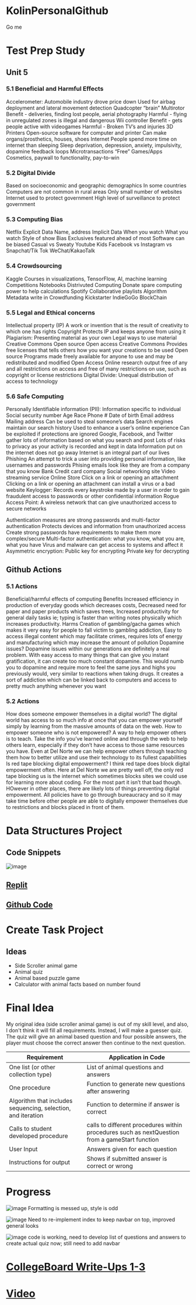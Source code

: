 # KolinPersonalGithub
Go me

# Test Prep Study

## Unit 5
### 5.1 Beneficial and Harmful Effects
Accelerometer:
Automobile industry drove price down
Used for airbag deployment and lateral movement detection
Quadcopter “brain”
Multirotor
Benefit - deliveries, finding lost people, aerial photography
Harmful - flying in unregulated zones is illegal and dangerous
Wii controller
Benefit - gets people active with videogames
Harmful - Broken TV’s and injuries
3D Printers
Open-source software for computer and printer
Can make organs/prosthetics, houses, shoes
Internet
People spend more time on internet than sleeping
Sleep deprivation, depression, anxiety, impulsivity, dopamine feedback loops
Microtransactions
“Free” Games/Apps
Cosmetics, paywall to functionality, pay-to-win

### 5.2 Digital Divide
Based on socioeconomic and geographic demographics
In some countries
Computers are not common in rural areas
Only small number of websites
Internet used to protect government
High level of surveillance to protect government

### 5.3 Computing Bias
Netflix
Explicit Data 
Name, address
Implicit Data
When you watch
What you watch
Style of show
Bias 
Exclusives featured ahead of most
Software can be biased
Casual vs Sweaty
Youtube Kids
Facebook vs Instagram vs Snapchat/Tik Tok
WeChat/KakaoTalk


### 5.4 Crowdsourcing
Kaggle
Courses in visualizations, TensorFlow, AI, machine learning
Competitions
Notebooks
Distrivuted Computing
Donate spare computing power to help calculations
Spotify
Collaborative playlists
Algorithm
Metadata write in
Crowdfunding
Kickstarter
IndieGoGo
BlockChain

### 5.5 Legal and Ethical concerns
Intellectual property (IP)
A work or invention that is the result of creativity to which one has rights
Copyright
Protects IP and keeps anyone from using it
Plagiarism: Presenting material as your own
Legal ways to use material
Creative Commons
Open source
Open access
Creative Commons
Provides free licenses that tells others how you want your creations to be used
Open source
Programs made freely available for anyone to use and may be redistributed and modified
Open Access
Online research output free of any and all restrictions on access and free of many restrictions on use, such as copyright or license restrictions
Digital Divide:
Unequal distribution of access to technology

### 5.6 Safe Computing
Personally Identifiable information (PII): Information specific to individual
Social security number
Age
Race
Phone #
Date of birth
Email address
Mailing address
Can be used to steal someone’s data
Search engines maintain our search history 
Used to enhance a user’s online experience
Can be exploited if protections are ignored
Google, Facebook, and Twitter gather lots of information based on what you search and post
Lots of risks to privacy as your activity is recorded and kept in data
Information put on the internet does not go away
Internet is an integral part of our lives
Phishing
An attempt to trick a user into providing personal information, like usernames and passwords
Phising emails look like they are from a company that you know
Bank
Credit card company
Social networking site
Video streaming service
Online Store
Click on a link or opening an attachment
Clicking on a link or opening an attachment can install a virus or a bad website
Keylogger:
Records every keystroke made by a user in order to gain fraudulent access to passwords or other confidential information
Rogue Access Point:
A wireless network that can give unauthorized access to secure networks



Authentication measures are strong passwords and multi-factor authentication
Protects devices and information from unauthorized access
Create strong passwords have requirements to make them more complex/secure
Multi-factor authentication: what you know, what you are, what you have
Virus and malware can get access to systems and affect it
Asymmetric encryption:
Public key for encrypting
Private key for decrypting


## Github Actions

### 5.1 Actions
Beneficial/harmful effects of computing
Benefits
Increased efficiency in production of everyday goods which decreases costs, Decreased need for paper and paper products which saves trees, Increased productivity for general daily tasks ie; typing is faster than writing notes physically which increases productivity.
	Harms
Creation of gambling/gacha games which makes it very easy for people to fall victim to gambling addiction, Easy to access illegal content which may facilitate crimes, requires lots of energy and manufacturing which may increase the amount of pollution
Dopamine issues?
Dopamine issues within our generations are definitely a real problem. With easy access to many things that can give you instant gratification, it can create too much constant dopamine. This would numb you to dopamine and require more to feel the same joys and highs you previously would, very similar to reactions when taking drugs. It creates a sort of addiction which can be linked back to computers and access to pretty much anything whenever you want

### 5.2 Actions
How does someone empower themselves in a digital world?
The digital world has access to so much info at once that you can empower yourself simply by learning from the massive amounts of data on the web. 
How to empower someone who is not empowered?
A way to help empower others is to teach. Take the info you’ve learned online and through the web to help others learn, especially if they don’t have access to those same resources you have. Even at Del Norte we can help empower others through teaching them how to better utilize and use their technology to its fullest capabilities
Is red tape blocking digital empowerment?
I think red tape does block digital empowerment often. Here at Del Norte we are pretty well off, the only red tape blocking us is the internet which sometimes blocks sites we could use for learning more about coding. For the most part it isn’t that bad though. HOwever in other places, there are likely lots of things preventing digital empowerment. All policies have to go through bureaucracy and so it may take time before other people are able to digitally empower themselves due to restrictions and blocks placed in front of them.



# Data Structures Project

## Code Snippets

![image](https://user-images.githubusercontent.com/89219634/158096980-adc94063-90c9-4f99-b0b9-12fb4a48d045.png)

## [Replit](https://replit.com/@ColinHoward3/KolinPersonalGithub-2#main.py)

## [Github Code](https://github.com/KoolKidKai/Siuuuu/find/main)

# Create Task Project
## Ideas

* Side Scroller animal game
* Animal quiz
* Animal based puzzle game
* Calculator with animal facts based on number found

# Final Idea

My original idea (side scroller animal game) is out of my skill level, and also, I don't think it will fill all requirements. Instead, I will make a guesser quiz. The quiz will give an animal based question and four possible answers, the player must choose the correct answer then continue to the next question.

| Requirement | Application in Code |
| --- | --- |
| One list (or other collection type) | List of animal questions and answers |
| One procedure | Function to generate new questions after answering |
| Algorithm that includes sequencing, selection, and iteration | Function to determine if answer is correct |
| Calls to student developed procedure | calls to different procedures within procedures such as nextQuestion from a gameStart function |
| User Input | Answers given for each question |
| Instructions for output | Shows if submitted answer is correct or wrong |

# Progress
![image](https://user-images.githubusercontent.com/89219634/155863886-30c13df2-fd0b-4591-8cdf-077199d4e15d.png)
Formatting is messed up, style is odd

![image](https://user-images.githubusercontent.com/89219634/155863902-e3ce0564-2142-4ee9-92f7-b2f87a4c7117.png)
Need to re-implement index to keep navbar on top, improved general looks

![image](https://user-images.githubusercontent.com/89219634/155863916-9f9bf227-f77c-48e5-9c45-f3aa45945de1.png)
code is working, need to develop list of questions and answers to create actual quiz now; still need to add navbar

# [CollegeBoard Write-Ups 1-3](https://docs.google.com/document/d/1GSxZ40Y6YjyhAHV5BIMxW1bKBzm1pJyZ4RdahyDoaGs/edit?usp=sharing)

# [Video](https://www.loom.com/share/0882c2057a7a4033ab847610af0013bb)
